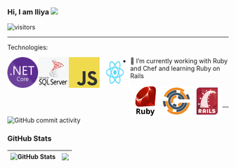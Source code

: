 ### Hi, I am Iliya <img src="https://media.giphy.com/media/hvRJCLFzcasrR4ia7z/giphy.gif" width="25px">


![visitors](https://visitor-badge.glitch.me/badge?page_id=iltodbul&left_color=green&right_color=red)

*****
<p align="left">
   Technologies:
</p>
  
<img align="left" src="https://github.com/iltodbul/iltodbul/blob/master/images/NET_Core.png?raw=true" width="70" height="70" />
<img align="left" src="https://github.com/iltodbul/iltodbul/blob/master/images/MsSQL.png?raw=true" width="70" height="70" />
<img align="left" src="https://github.com/iltodbul/iltodbul/blob/master/images/JavaScript.png?raw=true" width="70" height="70" />
<img align="left" src="https://github.com/iltodbul/iltodbul/blob/master/images/ReactJS.png?raw=true" width="70" height="70" />

- 🌱 I’m currently working with Ruby and Chef and learning Ruby on Rails
<img align="left" src="https://github.com/iltodbul/iltodbul/blob/master/images/ruby_logo.png?raw=true" width="70" height="70" />
<img align="left" src="https://github.com/iltodbul/iltodbul/blob/master/images/chef_logo.png?raw=true" width="70" height="70" />
<img align="left" src="https://github.com/iltodbul/iltodbul/blob/master/images/rails_logo.png?raw=true" width="70" height="70" />

</br></br>
*****
 ![GitHub commit activity](https://img.shields.io/github/commit-activity/m/iltodbul/RubyBlog?style=plastic)
 
### GitHub Stats
| <img align="center" src="https://github-readme-stats.vercel.app/api?username=iltodbul&count_private=true&show_icons=true&include_all_commits=true&hide_border=true&hide=contribs" alt="GitHub Stats" /> | <img align="center" src="https://github-readme-stats.vercel.app/api/top-langs/?username=iltodbul&layout=compact&hide_border=true" /> |
| ------------- | ------------- |
